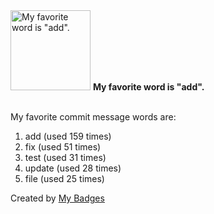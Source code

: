 <img src="https://my-badges.github.io/my-badges/favorite-word.png" alt="My favorite word is &quot;add&quot;." title="My favorite word is &quot;add&quot;." width="128">
<strong>My favorite word is &quot;add&quot;.</strong>
<br><br>

My favorite commit message words are:

1. add (used 159 times)
2. fix (used 51 times)
3. test (used 31 times)
4. update (used 28 times)
5. file (used 25 times)


Created by <a href="https://github.com/my-badges/my-badges">My Badges</a>